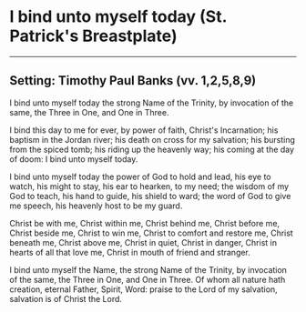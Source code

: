 # I bind unto myself today (St. Patrick's Breastplate)

***

## Setting: Timothy Paul Banks (vv. 1,2,5,8,9)

I bind unto myself today
the strong Name of the Trinity,
by invocation of the same,
the Three in One, and One in Three.

I bind this day to me for ever,
by power of faith, Christ's Incarnation;
his baptism in the Jordan river;
his death on cross for my salvation;
his bursting from the spiced tomb;
his riding up the heavenly way;
his coming at the day of doom:
I bind unto myself today.

I bind unto myself today
the power of God to hold and lead,
his eye to watch, his might to stay,
his ear to hearken, to my need;
the wisdom of my God to teach,
his hand to guide, his shield to ward;
the word of God to give me speech,
his heavenly host to be my guard.

Christ be with me, Christ within me,
Christ behind me, Christ before me,
Christ beside me, Christ to win me,
Christ to comfort and restore me,
Christ beneath me, Christ above me,
Christ in quiet, Christ in danger,
Christ in hearts of all that love me,
Christ in mouth of friend and stranger.

I bind unto myself the Name,
the strong Name of the Trinity,
by invocation of the same,
the Three in One, and One in Three.
Of whom all nature hath creation,
eternal Father, Spirit, Word:
praise to the Lord of my salvation,
salvation is of Christ the Lord.